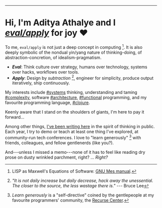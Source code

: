 ------------------------------------------------------------------------

Hi, I'm Aditya Athalye and I *[eval/apply](https://evalapply.org)* for joy ♥
==========================

To me, `eval/apply` is not just a deep concept in computing [^1]. It is
also deeply symbolic of the nondual yin/yang nature of thinking-doing,
of abstraction-concretion, of idealism-pragmatism.

- ***Eval***: Think culture over strategy, humans over technology,
  systems over hacks, workflows over tools.
- ***Apply***: Design by *subtraction* [^2], engineer for simplicity,
  produce output iteratively, ship continuously.

My interests include [\#systems](https://evalapply.org/tags/systems/)
thinking, understanding and taming
[\#complexity](https://evalapply.org/tags/complexity/), software
[\#architecture](https://evalapply.org/tags/architecture/),
[\#functional](https://evalapply.org/tags/functional_programming/) programming, and my
favourite programming language,
[\#clojure](https://evalapply.org/tags/clojure/).

Keenly aware that I stand on the shoulders of giants, I\'m here to pay
it forward...

Among other things, [I\'ve been writing here](https://evalapply.org/posts/) in the
spirit of thinking in public. Each year, I try to demo or teach at least
one thing I\'ve explored, at community-run tech conferences. I love to
\"learn generously\" [^3] with friends, colleagues, and fellow
gentlenerds (like you?).

And---unless I missed a memo---none of it has to feel like reading dry
prose on dusty wrinkled parchment, right? ... *Right?*

[^1]: LISP as Maxwell\'s Equations of Software: [GNU Mes
    manual](https://www.gnu.org/software/mes/manual/html_node/LISP-as-Maxwell_0027s-Equations-of-Software.html).

[^2]: *\"It is not daily increase but daily decrease, hack away the
    unessential. The closer to the source, the less wastage there is.\"*
    --- Bruce Lee

[^3]: *Learn generously* is a \"self-directive\" coined by the
    gentlepeople at my favourite programmers\' community, the [Recurse
    Center](https://recurse.com).
